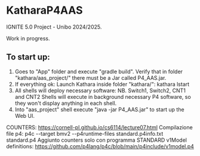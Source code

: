 # KatharaP4AAS

IGNITE 5.0 Project - Unibo 2024/2025.

Work in progress.

## To start up:
1. Goes to "App" folder and execute "gradle build". Verify that in folder "kathara/aas_project/" there must be a Jar called P4_AAS.jar.
2. If everything ok: Launch Kathara inside folder "kathara/": kathara lstart
3. All shells will deploy necessary software: NB. Switch1, Switch2, CNT1 and CNT2 Shells will execute in background necessary P4 software, so they won't display anything in each shell.
4. Into "aas_project" shell execute "java -jar P4_AAS.jar" to start up the Web UI.


COUNTERS: https://cornell-pl.github.io/cs6114/lecture07.html
Compilazione file p4: p4c --target bmv2 --p4runtime-files standard.p4info.txt standard.p4
Aggiunto counters solo con programma STANDARD
v1Model definitions: https://github.com/p4lang/p4c/blob/main/p4include/v1model.p4
